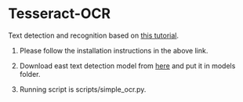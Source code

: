 # Tesseract-OCR
Text detection and recognition based on [this tutorial](https://www.pyimagesearch.com/2018/09/17/opencv-ocr-and-text-recognition-with-tesseract/).

1. Please follow the installation instructions in the above link.

2. Download east text detection model from [here](https://drive.google.com/file/d/1I5iijZKuuCXMvNOMSwknOs3c9-QVn50V/view?usp=sharing) and put it in models folder.

3. Running script is scripts/simple_ocr.py.  